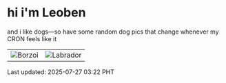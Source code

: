 # hi i'm Leoben

and i like dogs—so have some random dog pics that change whenever my CRON feels like it

|  |  |
|--------|----------|
| ![Borzoi](https://random-dog-vercel.vercel.app/api/random-borzoi?v=1753557721) | ![Labrador](https://random-dog-vercel.vercel.app/api/random-labrador?v=1753557721) |

Last updated: 2025-07-27 03:22 PHT

